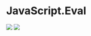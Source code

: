 # JavaScript.Eval

![](https://github.com/tombatron/JavaScript.Eval/actions/workflows/linux-dotnet.yml/badge.svg)
![](https://github.com/tombatron/JavaScript.Eval/actions/workflows/rust-linux.yml/badge.svg)
